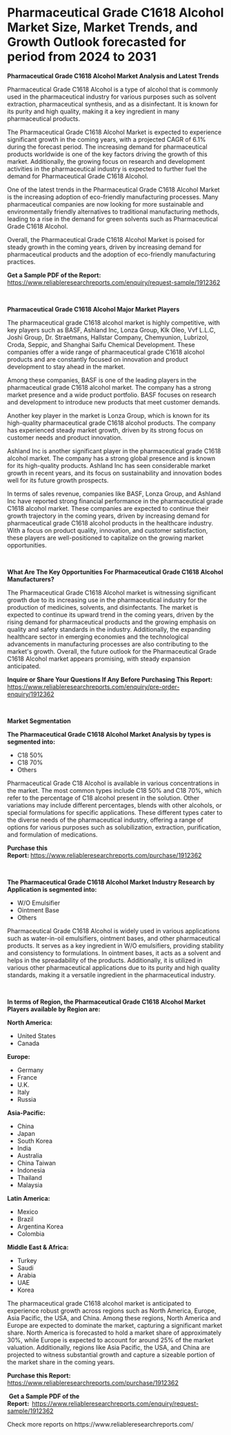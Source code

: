 <p><h1>Pharmaceutical Grade C1618 Alcohol Market Size, Market Trends, and Growth Outlook forecasted for period from 2024 to 2031</h1></p><p><strong>Pharmaceutical Grade C1618 Alcohol Market Analysis and Latest Trends</strong></p>
<p><p>Pharmaceutical Grade C1618 Alcohol is a type of alcohol that is commonly used in the pharmaceutical industry for various purposes such as solvent extraction, pharmaceutical synthesis, and as a disinfectant. It is known for its purity and high quality, making it a key ingredient in many pharmaceutical products.</p><p>The Pharmaceutical Grade C1618 Alcohol Market is expected to experience significant growth in the coming years, with a projected CAGR of 6.1% during the forecast period. The increasing demand for pharmaceutical products worldwide is one of the key factors driving the growth of this market. Additionally, the growing focus on research and development activities in the pharmaceutical industry is expected to further fuel the demand for Pharmaceutical Grade C1618 Alcohol.</p><p>One of the latest trends in the Pharmaceutical Grade C1618 Alcohol Market is the increasing adoption of eco-friendly manufacturing processes. Many pharmaceutical companies are now looking for more sustainable and environmentally friendly alternatives to traditional manufacturing methods, leading to a rise in the demand for green solvents such as Pharmaceutical Grade C1618 Alcohol.</p><p>Overall, the Pharmaceutical Grade C1618 Alcohol Market is poised for steady growth in the coming years, driven by increasing demand for pharmaceutical products and the adoption of eco-friendly manufacturing practices.</p></p>
<p><strong>Get a Sample PDF of the Report:&nbsp;</strong> <a href="https://www.reliableresearchreports.com/enquiry/request-sample/1912362">https://www.reliableresearchreports.com/enquiry/request-sample/1912362</a></p>
<p>&nbsp;</p>
<p><strong>Pharmaceutical Grade C1618 Alcohol Major Market Players</strong></p>
<p><p>The pharmaceutical grade C1618 alcohol market is highly competitive, with key players such as BASF, Ashland Inc, Lonza Group, Klk Oleo, Vvf L.L.C, Joshi Group, Dr. Straetmans, Hallstar Company, Chemyunion, Lubrizol, Croda, Seppic, and Shanghai Saifu Chemical Development. These companies offer a wide range of pharmaceutical grade C1618 alcohol products and are constantly focused on innovation and product development to stay ahead in the market.</p><p>Among these companies, BASF is one of the leading players in the pharmaceutical grade C1618 alcohol market. The company has a strong market presence and a wide product portfolio. BASF focuses on research and development to introduce new products that meet customer demands.</p><p>Another key player in the market is Lonza Group, which is known for its high-quality pharmaceutical grade C1618 alcohol products. The company has experienced steady market growth, driven by its strong focus on customer needs and product innovation.</p><p>Ashland Inc is another significant player in the pharmaceutical grade C1618 alcohol market. The company has a strong global presence and is known for its high-quality products. Ashland Inc has seen considerable market growth in recent years, and its focus on sustainability and innovation bodes well for its future growth prospects.</p><p>In terms of sales revenue, companies like BASF, Lonza Group, and Ashland Inc have reported strong financial performance in the pharmaceutical grade C1618 alcohol market. These companies are expected to continue their growth trajectory in the coming years, driven by increasing demand for pharmaceutical grade C1618 alcohol products in the healthcare industry. With a focus on product quality, innovation, and customer satisfaction, these players are well-positioned to capitalize on the growing market opportunities.</p></p>
<p>&nbsp;</p>
<p><strong>What Are The Key Opportunities For Pharmaceutical Grade C1618 Alcohol Manufacturers?</strong></p>
<p><p>The Pharmaceutical Grade C1618 Alcohol market is witnessing significant growth due to its increasing use in the pharmaceutical industry for the production of medicines, solvents, and disinfectants. The market is expected to continue its upward trend in the coming years, driven by the rising demand for pharmaceutical products and the growing emphasis on quality and safety standards in the industry. Additionally, the expanding healthcare sector in emerging economies and the technological advancements in manufacturing processes are also contributing to the market's growth. Overall, the future outlook for the Pharmaceutical Grade C1618 Alcohol market appears promising, with steady expansion anticipated.</p></p>
<p><strong>Inquire or Share Your Questions If Any Before Purchasing This Report:</strong> <a href="https://www.reliableresearchreports.com/enquiry/pre-order-enquiry/1912362">https://www.reliableresearchreports.com/enquiry/pre-order-enquiry/1912362</a></p>
<p>&nbsp;</p>
<p><strong>Market Segmentation</strong></p>
<p><strong>The Pharmaceutical Grade C1618 Alcohol Market Analysis by types is segmented into:</strong></p>
<p><ul><li>C18 50%</li><li>C18 70%</li><li>Others</li></ul></p>
<p><p>Pharmaceutical Grade C18 Alcohol is available in various concentrations in the market. The most common types include C18 50% and C18 70%, which refer to the percentage of C18 alcohol present in the solution. Other variations may include different percentages, blends with other alcohols, or special formulations for specific applications. These different types cater to the diverse needs of the pharmaceutical industry, offering a range of options for various purposes such as solubilization, extraction, purification, and formulation of medications.</p></p>
<p><strong>Purchase this Report:&nbsp;</strong><a href="https://www.reliableresearchreports.com/purchase/1912362">https://www.reliableresearchreports.com/purchase/1912362</a></p>
<p>&nbsp;</p>
<p><strong>The Pharmaceutical Grade C1618 Alcohol Market Industry Research by Application is segmented into:</strong></p>
<p><ul><li>W/O Emulsifier</li><li>Ointment Base</li><li>Others</li></ul></p>
<p><p>Pharmaceutical Grade C1618 Alcohol is widely used in various applications such as water-in-oil emulsifiers, ointment bases, and other pharmaceutical products. It serves as a key ingredient in W/O emulsifiers, providing stability and consistency to formulations. In ointment bases, it acts as a solvent and helps in the spreadability of the products. Additionally, it is utilized in various other pharmaceutical applications due to its purity and high quality standards, making it a versatile ingredient in the pharmaceutical industry.</p></p>
<p>&nbsp;</p>
<p><strong>In terms of Region, the Pharmaceutical Grade C1618 Alcohol Market Players available by Region are:</strong></p>
<p>
    <p> <strong> North America: </strong>
        <ul>
            <li>United States</li>
            <li>Canada</li>
        </ul>
        </p> 
    <p> <strong> Europe: </strong>
        <ul>
            <li>Germany</li>
            <li>France</li>
            <li>U.K.</li>
            <li>Italy</li>
            <li>Russia</li>
        </ul>
        </p> 
    <p> <strong> Asia-Pacific: </strong>
        <ul>
            <li>China</li>
            <li>Japan</li>
            <li>South Korea</li>
            <li>India</li>
            <li>Australia</li>
            <li>China Taiwan</li>
            <li>Indonesia</li>
            <li>Thailand</li>
            <li>Malaysia</li>
        </ul>
        </p> 
    <p> <strong> Latin America: </strong>
        <ul>
            <li>Mexico</li>
            <li>Brazil</li>
            <li>Argentina Korea</li>
            <li>Colombia</li>
        </ul>
        </p> 
    <p> <strong> Middle East & Africa: </strong>
        <ul>
            <li>Turkey</li>
            <li>Saudi</li>
            <li>Arabia</li>
            <li>UAE</li>
            <li>Korea</li>
        </ul>
    </p>
    </p>
<p><p>The pharmaceutical grade C1618 alcohol market is anticipated to experience robust growth across regions such as North America, Europe, Asia Pacific, the USA, and China. Among these regions, North America and Europe are expected to dominate the market, capturing a significant market share. North America is forecasted to hold a market share of approximately 30%, while Europe is expected to account for around 25% of the market valuation. Additionally, regions like Asia Pacific, the USA, and China are projected to witness substantial growth and capture a sizeable portion of the market share in the coming years.</p></p>
<p><strong>Purchase this Report: </strong><a href="https://www.reliableresearchreports.com/purchase/1912362">https://www.reliableresearchreports.com/purchase/1912362</a></p>
<p>&nbsp;<strong>Get a Sample PDF of the Report:&nbsp;&nbsp;</strong><a href="https://www.reliableresearchreports.com/enquiry/request-sample/1912362">https://www.reliableresearchreports.com/enquiry/request-sample/1912362</a></p>
<p><strong></strong></p>
<p>Check more reports on https://www.reliableresearchreports.com/</p>